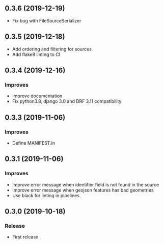 0.3.6       (2019-12-19)
------------------------

* Fix bug with FileSourceSerializer

0.3.5       (2019-12-18)
------------------------

* Add ordering and filtering for sources
* Add flake8 linting to CI

0.3.4      (2019-12-16)
-----------------------

### Improves

* Improve documentation
* Fix python3.8, django 3.0 and DRF 3.11 compatibility

0.3.3      (2019-11-06)
-----------------------

### Improves

* Define MANIFEST.in

0.3.1      (2019-11-06)
-----------------------

### Improves

* Improve error message when identifier field is not found in the source
* Improve error message when geojson features has bad geometries
* Use black for linting in pipelines

0.3.0      (2019-10-18)
-----------------------

### Release

* First release
